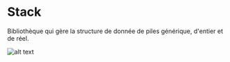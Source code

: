 # Stack
Bibliothèque qui gère la structure de donnée de piles générique, d'entier et de réel.


![alt text](https://image.noelshack.com/fichiers/2019/11/7/1552837737-220px-data-stack-svg.png) 
